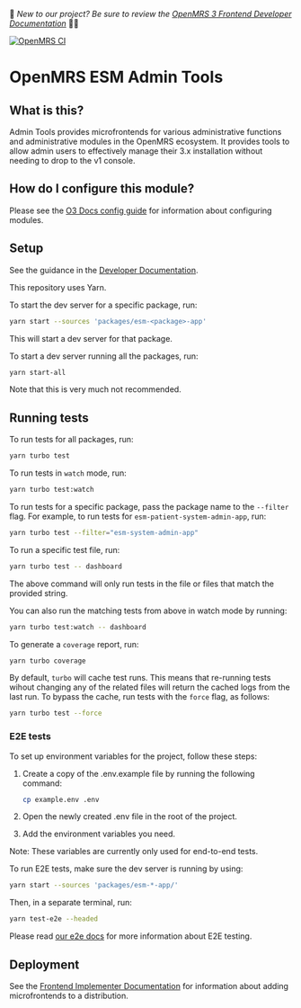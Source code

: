 :wave:	*New to our project? Be sure to review the [OpenMRS 3 Frontend Developer Documentation](https://om.rs/o3docs/#/)* :teacher:

[![OpenMRS CI](https://github.com/openmrs/openmrs-esm-admin-tools/actions/workflows/ci.yml/badge.svg)](https://github.com/openmrs/openmrs-esm-admin-tools/actions/workflows/ci.yml)

# OpenMRS ESM Admin Tools

## What is this?

Admin Tools provides microfrontends for various administrative functions and administrative modules in the OpenMRS ecosystem. It provides tools to allow admin users to effectively manage their 3.x installation without needing to drop to the v1 console.

## How do I configure this module?

Please see the [O3 Docs config guide](https://o3-docs.openmrs.org/docs/configure-o3/overview#configuring-individual-frontend-modules) for information about configuring modules.

## Setup

See the guidance in the [Developer Documentation](https://o3-docs.openmrs.org/docs/prerequisite-knowledge).

This repository uses Yarn.

To start the dev server for a specific package, run:

```bash
yarn start --sources 'packages/esm-<package>-app'
```

This will start a dev server for that package.

To start a dev server running all the packages, run:

```bash
yarn start-all
```

Note that this is very much not recommended.

## Running tests

To run tests for all packages, run:

```bash
yarn turbo test
```

To run tests in `watch` mode, run:

```bash
yarn turbo test:watch
```

To run tests for a specific package, pass the package name to the `--filter` flag. For example, to run tests for `esm-patient-system-admin-app`, run:

```bash
yarn turbo test --filter="esm-system-admin-app"
```

To run a specific test file, run:

```bash
yarn turbo test -- dashboard
```

The above command will only run tests in the file or files that match the provided string.

You can also run the matching tests from above in watch mode by running:

```bash
yarn turbo test:watch -- dashboard
```

To generate a `coverage` report, run:

```bash
yarn turbo coverage
```

By default, `turbo` will cache test runs. This means that re-running tests wihout changing any of the related files will return the cached logs from the last run. To bypass the cache, run tests with the `force` flag, as follows:

```bash
yarn turbo test --force
```

### E2E tests

To set up environment variables for the project, follow these steps:

1. Create a copy of the .env.example file by running the following command:

    ```bash
    cp example.env .env
    ```
  
2. Open the newly created .env file in the root of the project.

3. Add the environment variables you need.

Note: These variables are currently only used for end-to-end tests.

To run E2E tests, make sure the dev server is running by using:

```sh
yarn start --sources 'packages/esm-*-app/'
```

Then, in a separate terminal, run:

```sh
yarn test-e2e --headed
```

Please read [our e2e docs](e2e/README.md) for more information about E2E testing.

## Deployment

See the
[Frontend Implementer Documentation](https://wiki.openmrs.org/display/projects/Frontend+3.0+Documentation+for+Implementers) for information about adding microfrontends to a distribution.
